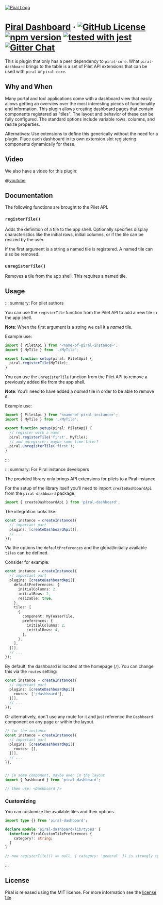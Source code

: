 [![Piral Logo](https://github.com/smapiot/piral/raw/main/docs/assets/logo.png)](https://piral.io)

# [Piral Dashboard](https://piral.io) &middot; [![GitHub License](https://img.shields.io/badge/license-MIT-blue.svg)](https://github.com/smapiot/piral/blob/main/LICENSE) [![npm version](https://img.shields.io/npm/v/piral-dashboard.svg?style=flat)](https://www.npmjs.com/package/piral-dashboard) [![tested with jest](https://img.shields.io/badge/tested_with-jest-99424f.svg)](https://jestjs.io) [![Gitter Chat](https://badges.gitter.im/gitterHQ/gitter.png)](https://gitter.im/piral-io/community)

This is plugin that only has a peer dependency to `piral-core`. What `piral-dashboard` brings to the table is a set of Pilet API extensions that can be used with `piral` or `piral-core`.

## Why and When

Many portal and tool applications come with a dashboard view that easily allows getting an overview over the most interesting pieces of functionality and information. This plugin allows creating dashboard pages that contain components registered as "tiles". The layout and behavior of these can be fully configured. The standard options include variable rows, columns, and resize properties.

Alternatives: Use extensions to define this generically without the need for a plugin. Place each dashboard in its own extension slot registering components dynamically for these.

## Video

We also have a video for this plugin:

@[youtube](https://youtu.be/ycZLPRaoLAQ)

## Documentation

The following functions are brought to the Pilet API.

### `registerTile()`

Adds the definition of a tile to the app shell. Optionally specifies display characteristics like the initial rows, initial columns, or if the tile can be resized by the user.

If the first argument is a string a named tile is registered. A named tile can also be removed.

### `unregisterTile()`

Removes a tile from the app shell. This requires a named tile.

## Usage

::: summary: For pilet authors

You can use the `registerTile` function from the Pilet API to add a new tile in the app shell.

**Note**: When the first argument is a string we call it a *named* tile.

Example use:

```ts
import { PiletApi } from '<name-of-piral-instance>';
import { MyTile } from './MyTile';

export function setup(piral: PiletApi) {
  piral.registerTile(MyTile);
}
```

You can use the `unregisterTile` function from the Pilet API to remove a previously added tile from the app shell.

**Note**: You'll need to have added a *named* tile in order to be able to remove it.

Example use:

```ts
import { PiletApi } from '<name-of-piral-instance>';
import { MyTile } from './MyTile';

export function setup(piral: PiletApi) {
  // register with a name
  piral.registerTile('first', MyTile);
  // and unregister; maybe some time later?
  piral.unregisterTile('first');
}
```

:::

::: summary: For Piral instance developers

The provided library only brings API extensions for pilets to a Piral instance.

For the setup of the library itself you'll need to import `createDashboardApi` from the `piral-dashboard` package.

```ts
import { createDashboardApi } from 'piral-dashboard';
```

The integration looks like:

```ts
const instance = createInstance({
  // important part
  plugins: [createDashboardApi()],
  // ...
});
```

Via the options the `defaultPreferences` and the global/initially available `tiles` can be defined.

Consider for example:

```ts
const instance = createInstance({
  // important part
  plugins: [createDashboardApi({
    defaultPreferences: {
      initialColumns: 2,
      initialRows: 2,
      resizable: true,
    },
    tiles: [
      {
        component: MyTeaserTile,
        preferences: {
          initialColumns: 2,
          initialRows: 4,
        },
      },
    ],
  })],
  // ...
});
```

By default, the dashboard is located at the homepage (`/`). You can change this via the `routes` setting:

```ts
const instance = createInstance({
  // important part
  plugins: [createDashboardApi({
    routes: ['/dashboard'],
  })],
  // ...
});
```

Or alternatively, don't use any route for it and just reference the `Dashboard` component on any page or within the layout.

```ts
// for the instance
const instance = createInstance({
  // important part
  plugins: [createDashboardApi({
    routes: [],
  })],
  // ...
});


// in some component, maybe even in the layout
import { Dashboard } from 'piral-dashboard';

// then use: <Dashboard />
```

### Customizing

You can customize the available tiles and their options.

```ts
import type {} from 'piral-dashboard';

declare module 'piral-dashboard/lib/types' {
  interface PiralCustomTilePreferences {
    category?: string;
  }
}

// now registerTile(() => null, { category: 'general' }) is strongly typed in pilets
```

:::

## License

Piral is released using the MIT license. For more information see the [license file](./LICENSE).
